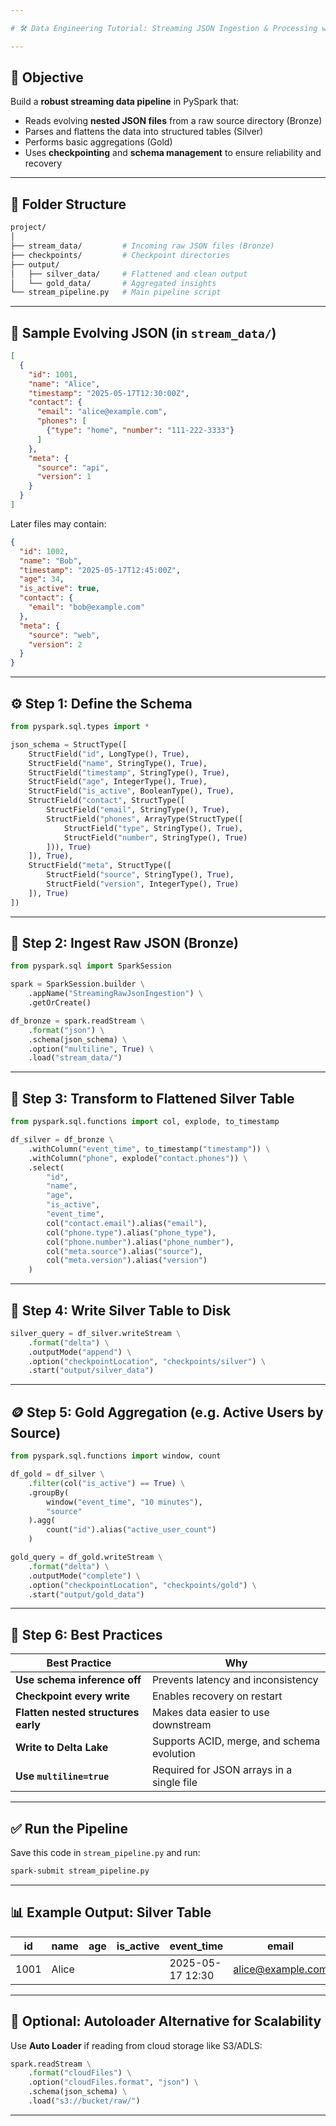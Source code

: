 ```yaml
---

# 🛠️ Data Engineering Tutorial: Streaming JSON Ingestion & Processing with PySpark

---
```


## 🎯 Objective

Build a **robust streaming data pipeline** in PySpark that:

* Reads evolving **nested JSON files** from a raw source directory (Bronze)
* Parses and flattens the data into structured tables (Silver)
* Performs basic aggregations (Gold)
* Uses **checkpointing** and **schema management** to ensure reliability and recovery

---

## 📁 Folder Structure

```bash
project/
│
├── stream_data/         # Incoming raw JSON files (Bronze)
├── checkpoints/         # Checkpoint directories
├── output/
│   ├── silver_data/     # Flattened and clean output
│   └── gold_data/       # Aggregated insights
└── stream_pipeline.py   # Main pipeline script
```

---

## 🧾 Sample Evolving JSON (in `stream_data/`)

```json
[
  {
    "id": 1001,
    "name": "Alice",
    "timestamp": "2025-05-17T12:30:00Z",
    "contact": {
      "email": "alice@example.com",
      "phones": [
        {"type": "home", "number": "111-222-3333"}
      ]
    },
    "meta": {
      "source": "api",
      "version": 1
    }
  }
]
```

Later files may contain:

```json
{
  "id": 1002,
  "name": "Bob",
  "timestamp": "2025-05-17T12:45:00Z",
  "age": 34,
  "is_active": true,
  "contact": {
    "email": "bob@example.com"
  },
  "meta": {
    "source": "web",
    "version": 2
  }
}
```

---

## ⚙️ Step 1: Define the Schema

```python
from pyspark.sql.types import *

json_schema = StructType([
    StructField("id", LongType(), True),
    StructField("name", StringType(), True),
    StructField("timestamp", StringType(), True),
    StructField("age", IntegerType(), True),
    StructField("is_active", BooleanType(), True),
    StructField("contact", StructType([
        StructField("email", StringType(), True),
        StructField("phones", ArrayType(StructType([
            StructField("type", StringType(), True),
            StructField("number", StringType(), True)
        ])), True)
    ]), True),
    StructField("meta", StructType([
        StructField("source", StringType(), True),
        StructField("version", IntegerType(), True)
    ]), True)
])
```

---

## 🚀 Step 2: Ingest Raw JSON (Bronze)

```python
from pyspark.sql import SparkSession

spark = SparkSession.builder \
    .appName("StreamingRawJsonIngestion") \
    .getOrCreate()

df_bronze = spark.readStream \
    .format("json") \
    .schema(json_schema) \
    .option("multiline", True) \
    .load("stream_data/")
```

---

## 🔄 Step 3: Transform to Flattened Silver Table

```python
from pyspark.sql.functions import col, explode, to_timestamp

df_silver = df_bronze \
    .withColumn("event_time", to_timestamp("timestamp")) \
    .withColumn("phone", explode("contact.phones")) \
    .select(
        "id",
        "name",
        "age",
        "is_active",
        "event_time",
        col("contact.email").alias("email"),
        col("phone.type").alias("phone_type"),
        col("phone.number").alias("phone_number"),
        col("meta.source").alias("source"),
        col("meta.version").alias("version")
    )
```

---

## 💽 Step 4: Write Silver Table to Disk

```python
silver_query = df_silver.writeStream \
    .format("delta") \
    .outputMode("append") \
    .option("checkpointLocation", "checkpoints/silver") \
    .start("output/silver_data")
```

---

## 🪙 Step 5: Gold Aggregation (e.g. Active Users by Source)

```python
from pyspark.sql.functions import window, count

df_gold = df_silver \
    .filter(col("is_active") == True) \
    .groupBy(
        window("event_time", "10 minutes"),
        "source"
    ).agg(
        count("id").alias("active_user_count")
    )

gold_query = df_gold.writeStream \
    .format("delta") \
    .outputMode("complete") \
    .option("checkpointLocation", "checkpoints/gold") \
    .start("output/gold_data")
```

---

## 🧼 Step 6: Best Practices

| Best Practice                       | Why                                        |
| ----------------------------------- | ------------------------------------------ |
| **Use schema inference off**        | Prevents latency and inconsistency         |
| **Checkpoint every write**          | Enables recovery on restart                |
| **Flatten nested structures early** | Makes data easier to use downstream        |
| **Write to Delta Lake**             | Supports ACID, merge, and schema evolution |
| **Use `multiline=true`**            | Required for JSON arrays in a single file  |

---

## ✅ Run the Pipeline

Save this code in `stream_pipeline.py` and run:

```bash
spark-submit stream_pipeline.py
```

---

## 📊 Example Output: Silver Table

| id   | name  | age | is\_active | event\_time      | email                                         | phone\_type | phone\_number | source | version |
| ---- | ----- | --- | ---------- | ---------------- | --------------------------------------------- | ----------- | ------------- | ------ | ------- |
| 1001 | Alice |     |            | 2025-05-17 12:30 | [alice@example.com](mailto:alice@example.com) | home        | 111-222-3333  | api    | 1       |

---

## 🔄 Optional: Autoloader Alternative for Scalability

Use **Auto Loader** if reading from cloud storage like S3/ADLS:

```python
spark.readStream \
    .format("cloudFiles") \
    .option("cloudFiles.format", "json") \
    .schema(json_schema) \
    .load("s3://bucket/raw/")
```

---
